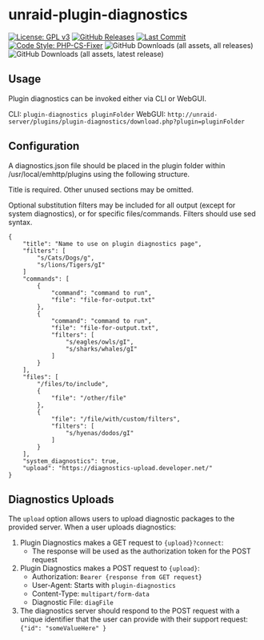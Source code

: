 # unraid-plugin-diagnostics

[![License: GPL v3](https://img.shields.io/badge/License-GPLv3-blue.svg)](LICENSE)
[![GitHub Releases](https://img.shields.io/github/v/release/unraid/unraid-plugin-diagnostics)](https://github.com/dkaser/unraid-plugin-diagnostics/releases)
[![Last Commit](https://img.shields.io/github/last-commit/dkaser/unraid-plugin-diagnostics)](https://github.com/dkaser/unraid-plugin-diagnostics/commits/main/)
[![Code Style: PHP-CS-Fixer](https://img.shields.io/badge/code%20style-php--cs--fixer-brightgreen.svg)](https://github.com/FriendsOfPHP/PHP-CS-Fixer)
![GitHub Downloads (all assets, all releases)](https://img.shields.io/github/downloads/dkaser/unraid-plugin-diagnostics/total)
![GitHub Downloads (all assets, latest release)](https://img.shields.io/github/downloads/dkaser/unraid-plugin-diagnostics/latest/total)

## Usage

Plugin diagnostics can be invoked either via CLI or WebGUI.

CLI: `plugin-diagnostics pluginFolder`
WebGUI: `http://unraid-server/plugins/plugin-diagnostics/download.php?plugin=pluginFolder`

## Configuration

A diagnostics.json file should be placed in the plugin folder within /usr/local/emhttp/plugins using the following structure. 

Title is required. Other unused sections may be omitted.

Optional substitution filters may be included for all output (except for system diagnostics), or for specific files/commands. Filters should use sed syntax.

```
{
    "title": "Name to use on plugin diagnostics page",
    "filters": [
        "s/Cats/Dogs/g",
        "s/lions/Tigers/gI"
    ]
    "commands": [
        {
            "command": "command to run",
            "file": "file-for-output.txt"
        },
        {
            "command": "command to run",
            "file": "file-for-output.txt",
            "filters": [
                "s/eagles/owls/gI",
                "s/sharks/whales/gI"
            ]
        }
    ],
    "files": [
        "/files/to/include",
        {
            "file": "/other/file"
        },
        {
            "file": "/file/with/custom/filters",
            "filters": [
                "s/hyenas/dodos/gI"
            ]
        }
    ],
    "system_diagnostics": true,
    "upload": "https://diagnostics-upload.developer.net/"
}
```

## Diagnostics Uploads

The `upload` option allows users to upload diagnostic packages to the provided server. When a user uploads diagnostics:

1. Plugin Diagnostics makes a GET request to `{upload}?connect`:
   - The response will be used as the authorization token for the POST request
2. Plugin Diagnostics makes a POST request to `{upload}`:
   - Authorization: `Bearer {response from GET request}`
   - User-Agent: Starts with `plugin-diagnostics`
   - Content-Type: `multipart/form-data`
   - Diagnostic File: `diagFile`
3. The diagnostics server should respond to the POST request with a unique identifier that the user can provide with their support request:
   `{"id": "someValueHere" }`
